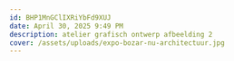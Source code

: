 ```yaml
---
id: BHP1MnGClIXRiYbFd9XUJ
date: April 30, 2025 9:49 PM
description: atelier grafisch ontwerp afbeelding 2
cover: /assets/uploads/expo-bozar-nu-architectuur.jpg
---
```

